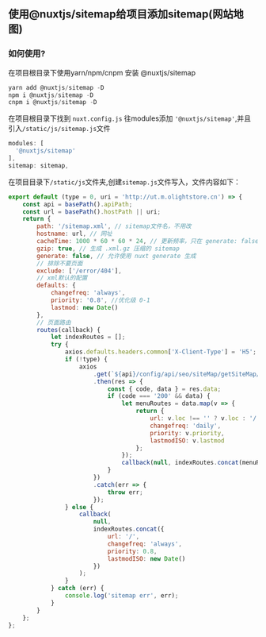 ## 使用@nuxtjs/sitemap给项目添加sitemap(网站地图)

### 如何使用?

在项目根目录下使用yarn/npm/cnpm 安装 @nuxtjs/sitemap

```js
yarn add @nuxtjs/sitemap -D
npm i @nuxtjs/sitemap -D
cnpm i @nuxtjs/sitemap -D
```

在项目根目录下找到 <code>nuxt.config.js</code> 往modules添加 <code>'@nuxtjs/sitemap'</code>,并且引入<code>/static/js/sitemap.js</code>文件
```js
modules: [
  '@nuxtjs/sitemap'
],
sitemap: sitemap,
```

在项目目录下<code>/static/js</code>文件夹,创建<code>sitemap.js</code>文件写入，文件内容如下：

```js
export default (type = 0, uri = 'http://ut.m.olightstore.cn') => {
	const api = basePath().apiPath;
	const url = basePath().hostPath || uri;
	return {
		path: '/sitemap.xml', // sitemap文件名，不用改
		hostname: url, // 网址
		cacheTime: 1000 * 60 * 60 * 24, // 更新频率，只在 generate: false有用
		gzip: true, // 生成 .xml.gz 压缩的 sitemap
		generate: false, // 允许使用 nuxt generate 生成
		// 排除不要页面
		exclude: ['/error/404'],
		// xml默认的配置
		defaults: {
			changefreq: 'always',
			priority: '0.8', //优化级 0-1
			lastmod: new Date()
		},
		// 页面路由
		routes(callback) {
			let indexRoutes = [];
			try {
				axios.defaults.headers.common['X-Client-Type'] = 'H5';
				if (!type) {
					axios
						.get(`${api}/config/api/seo/siteMap/getSiteMap/ALL`)
						.then(res => {
							const { code, data } = res.data;
							if (code === '200' && data) {
								let menuRoutes = data.map(v => {
									return {
										url: v.loc !== '' ? v.loc : '/',
										changefreq: 'daily',
										priority: v.priority,
										lastmodISO: v.lastmod
									};
								});
								callback(null, indexRoutes.concat(menuRoutes));
							}
						})
						.catch(err => {
							throw err;
						});
				} else {
					callback(
						null,
						indexRoutes.concat({
							url: '/',
							changefreq: 'always',
							priority: 0.8,
							lastmodISO: new Date()
						})
					);
				}
			} catch (err) {
				console.log('sitemap err', err);
			}
		}
	};
};
```
